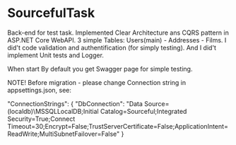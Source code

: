 # SourcefulTask

Back-end for test task.
Implemented Clear Architecture ans CQRS pattern in ASP.NET Core WebAPI.
3 simple Tables: Users(main) - Addresses - Films.
I did't code validation and authentification (for simply testing).
And I did't implement Unit tests and Logger.

When start By default you get Swagger page for simple testing.

NOTE! Before migration - please change Connection string in appsettings.json, see:

 "ConnectionStrings": {
    "DbConnection": "Data Source=(localdb)\\MSSQLLocalDB;Initial Catalog=Sourceful;Integrated Security=True;Connect Timeout=30;Encrypt=False;TrustServerCertificate=False;ApplicationIntent=ReadWrite;MultiSubnetFailover=False"
  }
  
